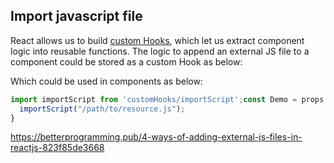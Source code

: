 ## Import javascript file

React allows us to build [custom Hooks](https://reactjs.org/docs/hooks-custom.html), which let us extract component logic into reusable functions. The logic to append an external JS file to a component could be stored as a custom Hook as below:

Which could be used in components as below:
```javascript
import importScript from 'customHooks/importScript';const Demo = props => {  
  importScript("/path/to/resource.js");  
}
```

https://betterprogramming.pub/4-ways-of-adding-external-js-files-in-reactjs-823f85de3668